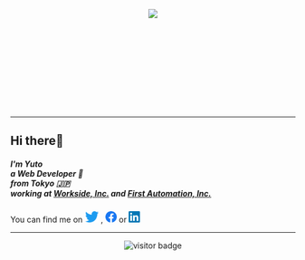 <p align="center" style="height: 176px">
  <img src="https://github-readme-stats.vercel.app/api?username=tachibanayu24&show_icons=true&theme=react&count_private=true&include_all_commits=true&hide=contribs" />
</p>

---

## Hi there👋

<h5>
  I'm Yuto<br />
  a Web Developer 🤟<br />
  from Tokyo 🇯🇵<br />
  working at <a href="https://onn-hr.com/">Workside, Inc.</a> and <a href="https://roboin-fa.com/">First Automation, Inc.</a>
</h5>

<p>
  You can find me on 
  <a href="https://twitter.com/tachibanayu24"><img height="20px" src="https://raw.githubusercontent.com/tachibanayu24/tachibanayu24/main/images/twitter.png" /></a>
  ,
  <a href="https://www.facebook.com/100012646356122"><img height="20px" src="https://raw.githubusercontent.com/tachibanayu24/tachibanayu24/main/images/facebook.png" /></a>
  or
  <a href="https://www.linkedin.com/in/yuto-tachibana/"><img height="20px" src="https://raw.githubusercontent.com/tachibanayu24/tachibanayu24/main/images/linkedin.png" /></a>
</p>

---

<p align="center" style="height: 80px;">
  <img src="https://visitor-badge.laobi.icu/badge?page_id=tachibanayu24.tachibanayu24" alt="visitor badge"/>
</p>

